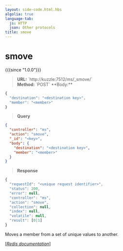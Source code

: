 ```yaml
---
layout: side-code.html.hbs
algolia: true
language-tab:
  js: HTTP
  json: Other protocols
title: smove
---
```


# smove

{{{since "1.0.0"}}}




<blockquote class="js">
<p>
<b>URL:</b> `http://kuzzle:7512/ms/_smove/<key>`  
</br><b>Method:</b> `POST`  
**Body:**
</p>
</blockquote>


```js
{
  "destination": "<destination key>",
  "member": "<member>"
}
```



<blockquote class="json">
<p>
<b>Query</b>
</p>
</blockquote>


```json
{
  "controller": "ms",
  "action": "smove",
  "_id": "<key>",
  "body": {
    "destination": "<destination key>",
    "member": "<member>"
  }
}
```

>**Response**

```javascript
{
  "requestId": "<unique request identifier>",
  "status": 200,
  "error": null,
  "controller": "ms",
  "action": "smove",
  "collection": null,
  "index": null,
  "volatile": null,
  "result": [0|1]
}
```

Moves a member from a set of unique values to another.

[[_Redis documentation_]](https://redis.io/commands/smove)
